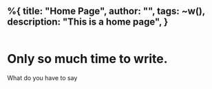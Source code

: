 %{
  title: "Home Page",
  author: "",
  tags: ~w(),
  description: "This is a home page",
}
---

<div class="relative isolate overflow-hidden h-screen">
<img
  src="/assets/images/dog.webp"
  alt=""
  class="absolute inset-0 -z-10 w-full object-top object-cover opacity-[.15] h-screen"
>

<div class="mx-auto max-w-3xl flex flex-col h-full items-center justify-center">
  <h1 class="text-4xl font-black text-base-content tracking-tight sm:text-4xl">
    Only so much time to write.
  </h1>
  <p class="font-bold">What do you have to say</p>
</div>
</div>
